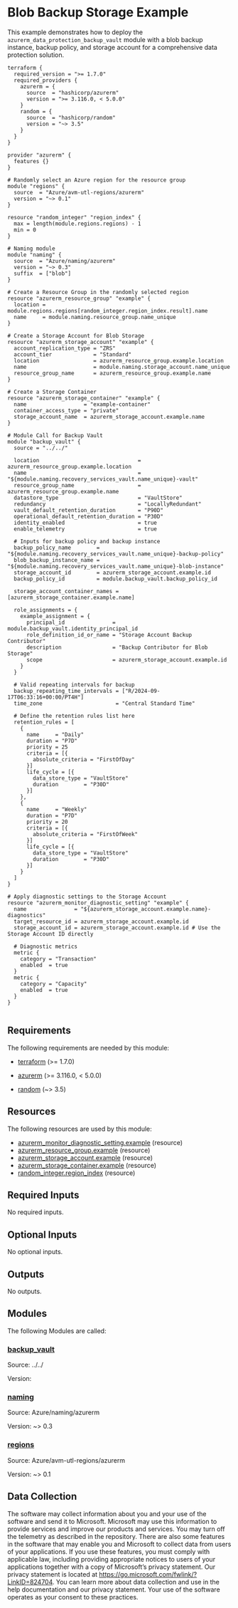 <!-- BEGIN_TF_DOCS -->
# Blob Backup Storage Example

This example demonstrates how to deploy the `azurerm_data_protection_backup_vault` module with a blob backup instance, backup policy, and storage account for a comprehensive data protection solution.

```hcl
terraform {
  required_version = ">= 1.7.0"
  required_providers {
    azurerm = {
      source  = "hashicorp/azurerm"
      version = ">= 3.116.0, < 5.0.0"
    }
    random = {
      source  = "hashicorp/random"
      version = "~> 3.5"
    }
  }
}

provider "azurerm" {
  features {}
}

# Randomly select an Azure region for the resource group
module "regions" {
  source  = "Azure/avm-utl-regions/azurerm"
  version = "~> 0.1"
}

resource "random_integer" "region_index" {
  max = length(module.regions.regions) - 1
  min = 0
}

# Naming module
module "naming" {
  source  = "Azure/naming/azurerm"
  version = "~> 0.3"
  suffix  = ["blob"]
}

# Create a Resource Group in the randomly selected region
resource "azurerm_resource_group" "example" {
  location = module.regions.regions[random_integer.region_index.result].name
  name     = module.naming.resource_group.name_unique
}

# Create a Storage Account for Blob Storage
resource "azurerm_storage_account" "example" {
  account_replication_type = "ZRS"
  account_tier             = "Standard"
  location                 = azurerm_resource_group.example.location
  name                     = module.naming.storage_account.name_unique
  resource_group_name      = azurerm_resource_group.example.name
}

# Create a Storage Container
resource "azurerm_storage_container" "example" {
  name                  = "example-container"
  container_access_type = "private"
  storage_account_name  = azurerm_storage_account.example.name
}

# Module Call for Backup Vault
module "backup_vault" {
  source = "../../"

  location                               = azurerm_resource_group.example.location
  name                                   = "${module.naming.recovery_services_vault.name_unique}-vault"
  resource_group_name                    = azurerm_resource_group.example.name
  datastore_type                         = "VaultStore"
  redundancy                             = "LocallyRedundant"
  vault_default_retention_duration       = "P90D"
  operational_default_retention_duration = "P30D"
  identity_enabled                       = true
  enable_telemetry                       = true

  # Inputs for backup policy and backup instance
  backup_policy_name        = "${module.naming.recovery_services_vault.name_unique}-backup-policy"
  blob_backup_instance_name = "${module.naming.recovery_services_vault.name_unique}-blob-instance"
  storage_account_id        = azurerm_storage_account.example.id
  backup_policy_id          = module.backup_vault.backup_policy_id

  storage_account_container_names = [azurerm_storage_container.example.name]

  role_assignments = {
    example_assignment = {
      principal_id               = module.backup_vault.identity_principal_id
      role_definition_id_or_name = "Storage Account Backup Contributor"
      description                = "Backup Contributor for Blob Storage"
      scope                      = azurerm_storage_account.example.id
    }
  }

  # Valid repeating intervals for backup
  backup_repeating_time_intervals = ["R/2024-09-17T06:33:16+00:00/PT4H"]
  time_zone                       = "Central Standard Time"

  # Define the retention rules list here
  retention_rules = [
    {
      name     = "Daily"
      duration = "P7D"
      priority = 25
      criteria = [{
        absolute_criteria = "FirstOfDay"
      }]
      life_cycle = [{
        data_store_type = "VaultStore"
        duration        = "P30D"
      }]
    },
    {
      name     = "Weekly"
      duration = "P7D"
      priority = 20
      criteria = [{
        absolute_criteria = "FirstOfWeek"
      }]
      life_cycle = [{
        data_store_type = "VaultStore"
        duration        = "P30D"
      }]
    }
  ]
}

# Apply diagnostic settings to the Storage Account
resource "azurerm_monitor_diagnostic_setting" "example" {
  name               = "${azurerm_storage_account.example.name}-diagnostics"
  target_resource_id = azurerm_storage_account.example.id
  storage_account_id = azurerm_storage_account.example.id # Use the Storage Account ID directly

  # Diagnostic metrics
  metric {
    category = "Transaction"
    enabled  = true
  }
  metric {
    category = "Capacity"
    enabled  = true
  }
}


```

<!-- markdownlint-disable MD033 -->
## Requirements

The following requirements are needed by this module:

- <a name="requirement_terraform"></a> [terraform](#requirement\_terraform) (>= 1.7.0)

- <a name="requirement_azurerm"></a> [azurerm](#requirement\_azurerm) (>= 3.116.0, < 5.0.0)

- <a name="requirement_random"></a> [random](#requirement\_random) (~> 3.5)

## Resources

The following resources are used by this module:

- [azurerm_monitor_diagnostic_setting.example](https://registry.terraform.io/providers/hashicorp/azurerm/latest/docs/resources/monitor_diagnostic_setting) (resource)
- [azurerm_resource_group.example](https://registry.terraform.io/providers/hashicorp/azurerm/latest/docs/resources/resource_group) (resource)
- [azurerm_storage_account.example](https://registry.terraform.io/providers/hashicorp/azurerm/latest/docs/resources/storage_account) (resource)
- [azurerm_storage_container.example](https://registry.terraform.io/providers/hashicorp/azurerm/latest/docs/resources/storage_container) (resource)
- [random_integer.region_index](https://registry.terraform.io/providers/hashicorp/random/latest/docs/resources/integer) (resource)

<!-- markdownlint-disable MD013 -->
## Required Inputs

No required inputs.

## Optional Inputs

No optional inputs.

## Outputs

No outputs.

## Modules

The following Modules are called:

### <a name="module_backup_vault"></a> [backup\_vault](#module\_backup\_vault)

Source: ../../

Version:

### <a name="module_naming"></a> [naming](#module\_naming)

Source: Azure/naming/azurerm

Version: ~> 0.3

### <a name="module_regions"></a> [regions](#module\_regions)

Source: Azure/avm-utl-regions/azurerm

Version: ~> 0.1

<!-- markdownlint-disable-next-line MD041 -->
## Data Collection

The software may collect information about you and your use of the software and send it to Microsoft. Microsoft may use this information to provide services and improve our products and services. You may turn off the telemetry as described in the repository. There are also some features in the software that may enable you and Microsoft to collect data from users of your applications. If you use these features, you must comply with applicable law, including providing appropriate notices to users of your applications together with a copy of Microsoft’s privacy statement. Our privacy statement is located at <https://go.microsoft.com/fwlink/?LinkID=824704>. You can learn more about data collection and use in the help documentation and our privacy statement. Your use of the software operates as your consent to these practices.
<!-- END_TF_DOCS -->